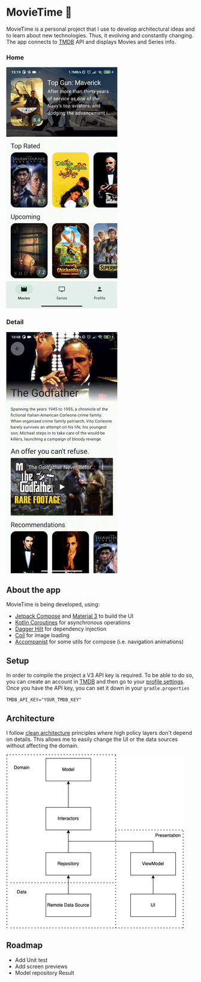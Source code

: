 # MovieTime 🎥

MovieTime is a personal project that I use to develop architectural ideas and to learn about new technologies. Thus, it evolving and constantly changing.
The app connects to [TMDB](https://www.themoviedb.org/) API and displays Movies and Series info.

### Home
![MovieTime Home](readme/MovieTimeHome.gif)        

### Detail
![MovieTime Detail](readme/MovieTimeDetail.gif)

## About the app
MovieTime is being developed, using:
* [Jetpack Compose](https://developer.android.com/jetpack/compose) and [Material 3](https://m3.material.io/) to build the UI
* [Kotlin Coroutines](https://kotlinlang.org/docs/coroutines-guide.html) for asynchronous operations
* [Dagger Hilt](https://dagger.dev/hilt/) for dependency injection
* [Coil](https://github.com/coil-kt/coil) for image loading
* [Accompanist](https://github.com/google/accompanist) for some utils for compose (i.e. navigation animations)

## Setup
In order to compile the project a V3 API key is required. To be able to do so, you can create an account in [TMDB](https://www.themoviedb.org/) and then go to your [profile settings](https://www.themoviedb.org/settings/api).
Once you have the API key, you can set it down in your `gradle.properties`
```
TMDB_API_KEY="YOUR_TMDB_KEY"
```

## Architecture
I follow [clean architecture](https://blog.cleancoder.com/uncle-bob/2012/08/13/the-clean-architecture.html) principles where high policy layers don't depend on details. 
This allows me to easily change the UI or the data sources without affecting the domain.

![Clean architecture](readme/architecture.png)

## Roadmap
* Add Unit test
* Add screen previews
* Model repository Result